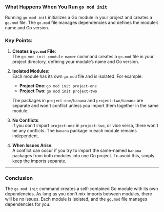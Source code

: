 ### What Happens When You Run `go mod init`

Running `go mod init` initializes a Go module in your project and creates a `go.mod` file. The `go.mod` file manages dependencies and defines the module’s name and Go version.

### Key Points:

1. **Creates a `go.mod` File**:  
   The `go mod init <module-name>` command creates a `go.mod` file in your project directory, defining your module’s name and Go version.

2. **Isolated Modules**:  
   Each module has its own `go.mod` file and is isolated. For example:
    - **Project One**: `go mod init project-one`
    - **Project Two**: `go mod init project-two`

   The packages in `project-one/banana` and `project-two/banana` are separate and won't conflict unless you import them together in the same module.

3. **No Conflicts**:  
   If you don’t import `project-one` in `project-two`, or vice versa, there won’t be any conflicts. The `banana` package in each module remains independent.

4. **When Issues Arise**:  
   A conflict can occur if you try to import the same-named `banana` packages from both modules into one Go project. To avoid this, simply keep the imports separate.

---

### Conclusion
The `go mod init` command creates a self-contained Go module with its own dependencies. As long as you don't mix imports between modules, there will be no issues. Each module is isolated, and the `go.mod` file manages dependencies for you.